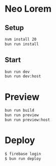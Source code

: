 # Neo Lorem

## Setup

```sh
nvm install 20
bun run install
```

## Start

```sh
bun run dev
bun run dev:host
```

# Preview

```sh
bun run build
bun run preview
bun run preview:host
```

# Deploy

```sh
$ firebase login
$ bun run deploy
```
